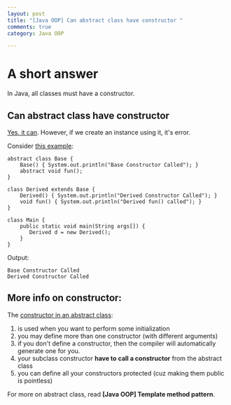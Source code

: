 ```yaml
---
layout: post
title: "[Java OOP] Can abstract class have constructor "
comments: true
category: Java OOP

---
```


# A short answer

In Java, all classes must have a constructor.

## Can abstract class have constructor

[Yes, it can](http://www.mitbbs.com/article_t/JobHunting/32257933.html). However, if we create an instance using it, it's error. 

Consider [this example](http://www.geeksforgeeks.org/abstract-classes-in-java/): 

    abstract class Base {
        Base() { System.out.println("Base Constructor Called"); }
        abstract void fun();
    }
    
    class Derived extends Base {
        Derived() { System.out.println("Derived Constructor Called"); }
        void fun() { System.out.println("Derived fun() called"); }
    }
    
    class Main {
        public static void main(String args[]) { 
           Derived d = new Derived();
        }
    }

Output:

    Base Constructor Called
    Derived Constructor Called

## More info on constructor: 

The [constructor in an abstract class](http://stackoverflow.com/a/261159): 

1. is used when you want to perform some initialization
1. you may define more than one constructor (with different arguments)
1. if you don't define a constructor, then the compiler will automatically generate one for you.
1. your subclass constructor __have to call a constructor__ from the abstract class
1. you can define all your constructors protected (cuz making them public is pointless)

For more on abstract class, read __[Java OOP] Template method pattern__.
